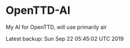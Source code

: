 # OpenTTD-AI
My AI for OpenTTD, will use primarily air

Latest backup: Sun Sep 22 05:45:02 UTC 2019

